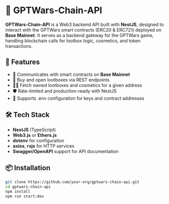 # 🔗 GPTWars-Chain-API

**GPTWars-Chain-API** is a Web3 backend API built with **NestJS**, designed to interact with the GPTWars smart contracts (ERC20 & ERC721) deployed on **Base Mainnet**. It serves as a backend gateway for the GPTWars game, handling blockchain calls for lootbox logic, cosmetics, and token transactions.

## 🚀 Features

- 📡 Communicates with smart contracts on **Base Mainnet**
- 🎁 Buy and open lootboxes via REST endpoints
- 🧑‍🎨 Fetch owned lootboxes and cosmetics for a given address
- 🛡️ Rate-limited and production-ready with NestJS
- 🔐 Supports .env configuration for keys and contract addresses

## 🛠 Tech Stack

- **NestJS** (TypeScript)
- **Web3.js** or **Ethers.js**
- **dotenv** for configuration
- **axios**, **rxjs** for HTTP services
- **Swagger/OpenAPI** support for API documentation

## 📦 Installation

```bash
git clone https://github.com/your-org/gptwars-chain-api.git
cd gptwars-chain-api
npm install
npm run start:dev
